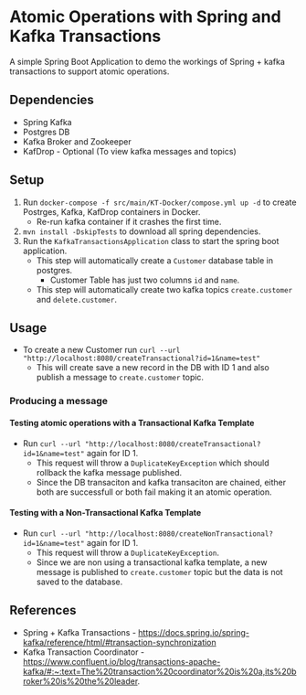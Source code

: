 # Atomic Operations with Spring and Kafka Transactions
 A simple Spring Boot Application to demo the workings of Spring + kafka transactions to support atomic operations.

## Dependencies
* Spring Kafka
* Postgres DB
* Kafka Broker and Zookeeper
* KafDrop - Optional (To view kafka messages and topics)

## Setup
1) Run `docker-compose -f src/main/KT-Docker/compose.yml up -d` to create Postrges, Kafka, KafDrop containers in Docker.
     - Re-run kafka container if it crashes the first time.
3) `mvn install -DskipTests` to download all spring dependencies.
4) Run the `KafkaTransactionsApplication` class to start the spring boot application.
     - This step will automatically create a `Customer` database table in postgres.
       - Customer Table has just two columns `id` and `name`.
     - This step will automatically create two kafka topics `create.customer` and `delete.customer`. 

## Usage
- To create a new Customer run `curl --url "http://localhost:8080/createTransactional?id=1&name=test"`
    - This will create save a new record in the DB with ID 1 and also publish a message to `create.customer` topic.  
### Producing a message
#### Testing atomic operations with a Transactional Kafka Template
- Run `curl --url "http://localhost:8080/createTransactional?id=1&name=test"` again for ID 1.
    - This request will throw a `DuplicateKeyException` which should rollback the kafka message published.
    - Since the DB transaciton and kafka transaciton are chained, either both are successfull or both fail making it an atomic operation.   

#### Testing with a Non-Transactional Kafka Template
- Run `curl --url "http://localhost:8080/createNonTransactional?id=1&name=test"` again for ID 1.
    - This request will throw a `DuplicateKeyException`.
    - Since we are non using a transactional kafka template, a new message is published to `create.customer` topic but the data is not saved to the database. 


## References
- Spring + Kafka Transactions - https://docs.spring.io/spring-kafka/reference/html/#transaction-synchronization
- Kafka Transaction Coordinator - https://www.confluent.io/blog/transactions-apache-kafka/#:~:text=The%20transaction%20coordinator%20is%20a,its%20broker%20is%20the%20leader.
